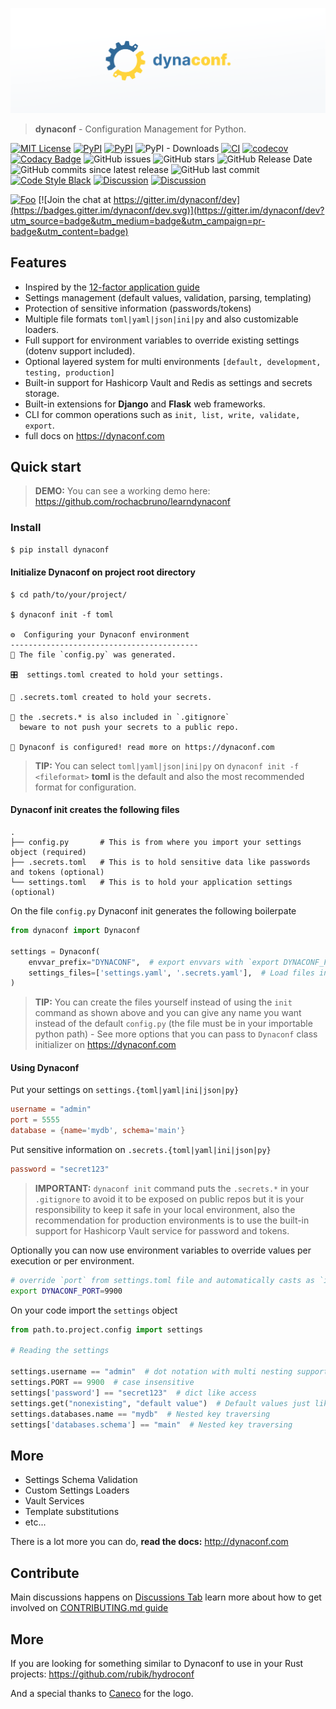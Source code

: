 <!-- [![Dynaconf](docs/img/logo_400.svg?sanitize=true)](http://dynaconf.com) -->

<p align="center"><img src="/art/header.png?v2" alt="dynaconf. new logo"></p>

> **dynaconf** - Configuration Management for Python.

[![MIT License](https://img.shields.io/badge/license-MIT-007EC7.svg?style=flat-square)](/LICENSE) [![PyPI](https://img.shields.io/pypi/v/dynaconf.svg)](https://pypi.python.org/pypi/dynaconf) [![PyPI](https://img.shields.io/pypi/pyversions/dynaconf.svg)]() ![PyPI - Downloads](https://img.shields.io/pypi/dm/dynaconf.svg?label=pip%20installs&logo=python) [![CI](https://github.com/rochacbruno/dynaconf/actions/workflows/main.yml/badge.svg)](https://github.com/rochacbruno/dynaconf/actions/workflows/main.yml) [![codecov](https://codecov.io/gh/rochacbruno/dynaconf/branch/master/graph/badge.svg)](https://codecov.io/gh/rochacbruno/dynaconf) [![Codacy Badge](https://app.codacy.com/project/badge/Grade/42d2f11ef0a446808b246c8c69603f6e)](https://www.codacy.com/gh/rochacbruno/dynaconf/dashboard?utm_source=github.com&amp;utm_medium=referral&amp;utm_content=rochacbruno/dynaconf&amp;utm_campaign=Badge_Grade) ![GitHub issues](https://img.shields.io/github/issues/rochacbruno/dynaconf.svg) ![GitHub stars](https://img.shields.io/github/stars/rochacbruno/dynaconf.svg) ![GitHub Release Date](https://img.shields.io/github/release-date/rochacbruno/dynaconf.svg) ![GitHub commits since latest release](https://img.shields.io/github/commits-since/rochacbruno/dynaconf/latest.svg) ![GitHub last commit](https://img.shields.io/github/last-commit/rochacbruno/dynaconf.svg) [![Code Style Black](https://img.shields.io/badge/code%20style-black-000000.svg)](https://github.com/ambv/black/) [![Discussion](https://img.shields.io/badge/chat-discussions-blue.svg?logo=googlechat)](https://github.com/rochacbruno/dynaconf/discussions) [![Discussion](https://img.shields.io/badge/demo-learn-yellow.svg?logo=gnubash)](https://github.com/rochacbruno/learndynaconf)



[![Foo](https://xscode.com/assets/promo-banner.svg)](https://xscode.com/rochacbruno/dynaconf) [![Join the chat at https://gitter.im/dynaconf/dev](https://badges.gitter.im/dynaconf/dev.svg)](https://gitter.im/dynaconf/dev?utm_source=badge&utm_medium=badge&utm_campaign=pr-badge&utm_content=badge)

## Features

- Inspired by the [12-factor application guide](https://12factor.net/config)
- Settings management (default values, validation, parsing, templating)
- Protection of sensitive information (passwords/tokens)
- Multiple file formats `toml|yaml|json|ini|py` and also customizable loaders.
- Full support for environment variables to override existing settings (dotenv support included).
- Optional layered system for multi environments `[default, development, testing, production]`
- Built-in support for Hashicorp Vault and Redis as settings and secrets storage.
- Built-in extensions for **Django** and **Flask** web frameworks.
- CLI for common operations such as `init, list, write, validate, export`.
- full docs on https://dynaconf.com

## Quick start

> **DEMO:** You can see a working demo here: https://github.com/rochacbruno/learndynaconf


### Install

```bash
$ pip install dynaconf
```

#### Initialize Dynaconf on project root directory

```plain
$ cd path/to/your/project/

$ dynaconf init -f toml

⚙️  Configuring your Dynaconf environment
------------------------------------------
🐍 The file `config.py` was generated.

🎛️  settings.toml created to hold your settings.

🔑 .secrets.toml created to hold your secrets.

🙈 the .secrets.* is also included in `.gitignore`
  beware to not push your secrets to a public repo.

🎉 Dynaconf is configured! read more on https://dynaconf.com
```

> **TIP:** You can select `toml|yaml|json|ini|py` on `dynaconf init -f <fileformat>`  **toml** is the default and also the most recommended format for configuration.

#### Dynaconf init creates the following files

```plain
.
├── config.py       # This is from where you import your settings object (required)
├── .secrets.toml   # This is to hold sensitive data like passwords and tokens (optional)
└── settings.toml   # This is to hold your application settings (optional)
```

On the file `config.py` Dynaconf init generates the following boilerpate

```py
from dynaconf import Dynaconf

settings = Dynaconf(
    envvar_prefix="DYNACONF",  # export envvars with `export DYNACONF_FOO=bar`.
    settings_files=['settings.yaml', '.secrets.yaml'],  # Load files in the given order.
)
```

> **TIP:** You can create the files yourself instead of using the `init` command as shown above and you can give any name you want instead of the default `config.py` (the file must be in your importable python path) - See more options that you can pass to `Dynaconf` class initializer on https://dynaconf.com


#### Using Dynaconf

Put your settings on `settings.{toml|yaml|ini|json|py}`

```toml
username = "admin"
port = 5555
database = {name='mydb', schema='main'}
```

Put sensitive information on `.secrets.{toml|yaml|ini|json|py}`

```toml
password = "secret123"
```

> **IMPORTANT:** `dynaconf init` command puts the `.secrets.*` in your `.gitignore` to avoid it to be exposed on public repos but it is your responsibility to keep it safe in your local environment, also the recommendation for production environments is to use the built-in support for Hashicorp Vault service for password and tokens.


Optionally you can now use environment variables to override values per execution or per environment.

```bash
# override `port` from settings.toml file and automatically casts as `int` value.
export DYNACONF_PORT=9900
```


On your code import the `settings` object

```py
from path.to.project.config import settings

# Reading the settings

settings.username == "admin"  # dot notation with multi nesting support
settings.PORT == 9900  # case insensitive
settings['password'] == "secret123"  # dict like access
settings.get("nonexisting", "default value")  # Default values just like a dict
settings.databases.name == "mydb"  # Nested key traversing
settings['databases.schema'] == "main"  # Nested key traversing
```

## More

- Settings Schema Validation
- Custom Settings Loaders
- Vault Services
- Template substitutions
- etc...

There is a lot more you can do, **read the docs:** http://dynaconf.com

## Contribute

Main discussions happens on [Discussions Tab](https://github.com/rochacbruno/dynaconf/discussions) learn more about how to get involved on [CONTRIBUTING.md guide](CONTRIBUTING.md)

## More

If you are looking for something similar to Dynaconf to use in your Rust projects: https://github.com/rubik/hydroconf

And a special thanks to [Caneco](https://twitter.com/caneco) for the logo.
